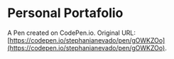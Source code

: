 # Personal Portafolio

A Pen created on CodePen.io. Original URL: [https://codepen.io/stephanianevado/pen/gOWKZOo](https://codepen.io/stephanianevado/pen/gOWKZOo).


